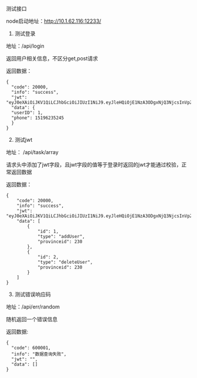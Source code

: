 测试接口

node启动地址：http://10.1.62.116:12233/

1. 测试登录

地址：/api/login

返回用户相关信息，不区分get,post请求
 
返回数据：

    { 
      "code": 20000,
      "info": "success",
      "jwt": "eyJ0eXAiOiJKV1QiLCJhbGciOiJIUzI1NiJ9.eyJleHQiOjE1NzA3ODgxNjQ3NjcsInVpZCI6IjEiLCJpYXQiOjE1NzA3ODYzNjQ3NjcsImlwIjoiMTAuNC4wLjE0NyJ9.0oGnLppvrSCrENvWJVpD7baXr6iTwh26bWa5wGTNRNA",
      "data": {
      "userID": 1,
      "phone": 15196235245
      }
    }

2. 测试jwt

地址： /api/task/array

请求头中添加了jwt字段，且jwt字段的值等于登录时返回的jwt才能通过校验，正常返回数据

返回数据：

    {
        "code": 20000,
        "info": "success",
        "jwt": "eyJ0eXAiOiJKV1QiLCJhbGciOiJIUzI1NiJ9.eyJleHQiOjE1NzA3ODgxNjQ3NjcsInVpZCI6IjEiLCJpYXQiOjE1NzA3ODYzNjQ3NjcsImlwIjoiMTAuNC4wLjE0NyJ9.0oGnLppvrSCrENvWJVpD7baXr6iTwh26bWa5wGTNRNA",
        "data": [
            {
                "id": 1,
                "type": "addUser",
                "provinceid": 230
            },
            {
                "id": 2,
                "type": "deleteUser",
                "provinceid": 230
            }
        ]
    }



3. 测试错误响应码

地址：/api/err/random

随机返回一个错误信息

返回数据:

    {
      "code": 600001,
      "info": "数据查询失败",
      "jwt": "",
      "data": []
    }


